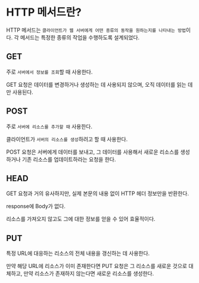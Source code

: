 # HTTP 메서드란?
HTTP 메서드는 `클라이언트가 웹 서버에게 어떤 종류의 동작을 원하는지를 나타내는 방법`이다. 각 메서드는 특정한 종류의 작업을 수행하도록 설계되었다.

## GET
주로 `서버에서 정보를 조회`할 때 사용한다.

GET 요청은 데이터를 변경하거나 생성하는 데 사용되지 않으며, 오직 데이터를 읽는 데만 사용된다.

## POST
주로 `서버에 리소스를 추가할 때` 사용한다.

클라이언트가 `서버의 리소스를 생성`하려고 할 때 사용한다.

POST 요청은 서버에게 데이터를 보내고, 그 데이터를 사용해서 새로운 리소스를 생성하거나 기존 리소스를 업데이트하라는 요청을 한다.

## HEAD
GET 요청과 거의 유사하지만, 실제 본문의 내용 없이 HTTP 헤더 정보만을 반환한다.

response에 Body가 없다.

리소스를 가져오지 않고도 그에 대한 정보를 얻을 수 있어 효율적이다.

## PUT
특정 URL에 대응하는 리소스의 전체 내용을 갱신하는 데 사용한다.

만약 해당 URL에 리소스가 이미 존재한다면 PUT 요청은 그 리소스를 새로운 것으로 대체하고, 만약 리소스가 존재하지 않는다면 새로운 리소스를 생성한다.